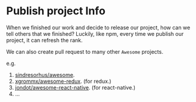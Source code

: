 # Publish project Info

When we finished our work and decide to release our project, how can we tell others that we finished? Luckily, like npm, every time we publish our project, it can refresh the rank.

We can also create pull request to many other `Awesome` projects.

e.g.

1. [sindresorhus/awesome](https://github.com/sindresorhus/awesome). 
2. [xgrommx/awesome-redux](https://github.com/sindresorhus/awesome). \(for redux.\)
3. [jondot/awesome-react-native](https://github.com/jondot/awesome-react-native). \(for react-native.\)
4. ...

